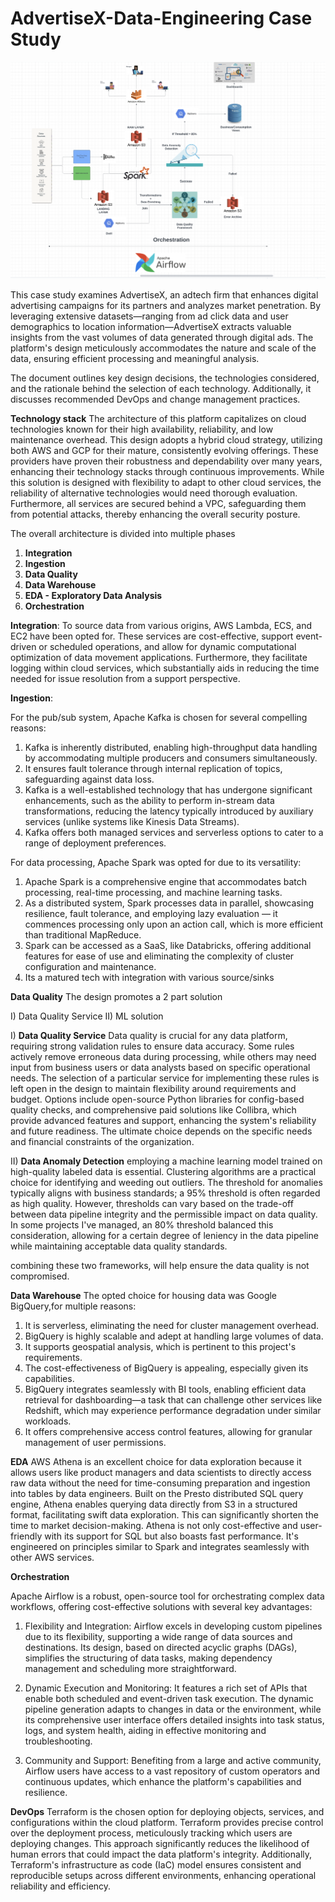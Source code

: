 # AdvertiseX-Data-Engineering Case Study

![Design Image](Images/Design.png)

This case study examines AdvertiseX, an adtech firm that enhances digital advertising campaigns for its partners and analyzes market penetration. By leveraging extensive datasets—ranging from ad click data and user demographics to location information—AdvertiseX extracts valuable insights from the vast volumes of data generated through digital ads. The platform's design meticulously accommodates the nature and scale of the data, ensuring efficient processing and meaningful analysis.

The document outlines key design decisions, the technologies considered, and the rationale behind the selection of each technology. Additionally, it discusses recommended DevOps and change management practices.


**Technology stack**
The architecture of this platform capitalizes on cloud technologies known for their high availability, reliability, and low maintenance overhead. This design adopts a hybrid cloud strategy, utilizing both AWS and GCP for their mature, consistently evolving offerings. These providers have proven their robustness and dependability over many years, enhancing their technology stacks through continuous improvements. While this solution is designed with flexibility to adapt to other cloud services, the reliability of alternative technologies would need thorough evaluation. Furthermore, all services are secured behind a VPC, safeguarding them from potential attacks, thereby enhancing the overall security posture.

The overall architecture is divided into multiple phases
1) **Integration**
2) **Ingestion**
3) **Data Quality**
4) **Data Warehouse**
5) **EDA - Exploratory Data Analysis**
6) **Orchestration**

**Integration**:
To source data from various origins, AWS Lambda, ECS, and EC2 have been opted for. These services are cost-effective, support event-driven or scheduled operations, and allow for dynamic computational optimization of data movement applications. Furthermore, they facilitate logging within cloud services, which substantially aids in reducing the time needed for issue resolution from a support perspective.


**Ingestion**:

For the pub/sub system, Apache Kafka is chosen for several compelling reasons:
1) Kafka is inherently distributed, enabling high-throughput data handling by accommodating multiple producers and consumers simultaneously.
2) It ensures fault tolerance through internal replication of topics, safeguarding against data loss.
3) Kafka is a well-established technology that has undergone significant enhancements, such as the ability to perform in-stream data transformations, reducing the latency typically introduced by auxiliary services (unlike systems like Kinesis Data Streams).
4) Kafka offers both managed services and serverless options to cater to a range of deployment preferences.

For data processing, Apache Spark was opted for due to its versatility:

1) Apache Spark is a comprehensive engine that accommodates batch processing, real-time processing, and machine learning tasks.
2) As a distributed system, Spark processes data in parallel, showcasing resilience, fault tolerance, and employing lazy evaluation — it commences processing only upon an action call, which is more efficient than traditional MapReduce.
3) Spark can be accessed as a SaaS, like Databricks, offering additional features for ease of use and eliminating the complexity of cluster configuration and maintenance.
4) Its a matured tech with integration with various source/sinks

**Data Quality**
The design promotes a 2 part solution

I) Data Quality Service
II) ML solution

I) **Data Quality Service**
Data quality is crucial for any data platform, requiring strong validation rules to ensure data accuracy. Some rules actively remove erroneous data during processing, while others may need input from business users or data analysts based on specific operational needs. The selection of a particular service for implementing these rules is left open in the design to maintain flexibility around requirements and budget. Options include open-source Python libraries for config-based quality checks, and comprehensive paid solutions like Collibra, which provide advanced features and support, enhancing the system's reliability and future readiness. The ultimate choice depends on the specific needs and financial constraints of the organization.


II) **Data Anomaly Detection** 
employing a machine learning model trained on high-quality labeled data is essential. Clustering algorithms are a practical choice for identifying and weeding out outliers. The threshold for anomalies typically aligns with business standards; a 95% threshold is often regarded as high quality. However, thresholds can vary based on the trade-off between data pipeline integrity and the permissible impact on data quality. In some projects I've managed, an 80% threshold balanced this consideration, allowing for a certain degree of leniency in the data pipeline while maintaining acceptable data quality standards.

combining these two frameworks, will help ensure the data quality is not compromised. 

**Data Warehouse**
The opted choice for housing data was Google BigQuery,for multiple reasons:
1) It is serverless, eliminating the need for cluster management overhead.
2) BigQuery is highly scalable and adept at handling large volumes of data.
3) It supports geospatial analysis, which is pertinent to this project's requirements.
4) The cost-effectiveness of BigQuery is appealing, especially given its capabilities.
5) BigQuery integrates seamlessly with BI tools, enabling efficient data retrieval for dashboarding—a task that can challenge other services like Redshift, which may experience performance degradation under similar workloads.
6) It offers comprehensive access control features, allowing for granular management of user permissions.

**EDA**
AWS Athena is an excellent choice for data exploration because it allows users like product managers and data scientists to directly access raw data without the need for time-consuming preparation and ingestion into tables by data engineers. 
Built on the Presto distributed SQL query engine, Athena enables querying data directly from S3 in a structured format, facilitating swift data exploration. This can significantly shorten the time to market decision-making. 
Athena is not only cost-effective and user-friendly with its support for SQL but also boasts fast performance. It's engineered on principles similar to Spark and integrates seamlessly with other AWS services.

**Orchestration**

Apache Airflow is a robust, open-source tool for orchestrating complex data workflows, offering cost-effective solutions with several key advantages:

1) Flexibility and Integration: Airflow excels in developing custom pipelines due to its flexibility, supporting a wide range of data sources and destinations. Its design, based on directed acyclic graphs (DAGs), simplifies the structuring of data tasks, making dependency management and scheduling more straightforward.

2) Dynamic Execution and Monitoring: It features a rich set of APIs that enable both scheduled and event-driven task execution. The dynamic pipeline generation adapts to changes in data or the environment, while its comprehensive user interface offers detailed insights into task status, logs, and system health, aiding in effective monitoring and troubleshooting.

3) Community and Support: Benefiting from a large and active community, Airflow users have access to a vast repository of custom operators and continuous updates, which enhance the platform's capabilities and resilience.


**DevOps**
Terraform is the chosen option for deploying objects, services, and configurations within the cloud platform. Terraform provides precise control over the deployment process, meticulously tracking which users are deploying changes. This approach significantly reduces the likelihood of human errors that could impact the data platform's integrity. Additionally, Terraform's infrastructure as code (IaC) model ensures consistent and reproducible setups across different environments, enhancing operational reliability and efficiency.
 












